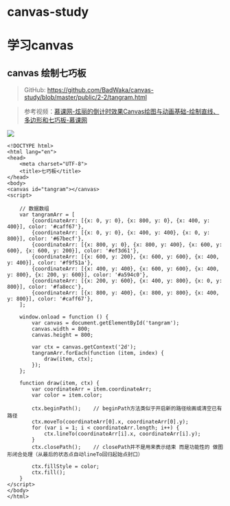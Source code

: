 # canvas-study

# 学习canvas

## canvas 绘制七巧板

> GitHub: https://github.com/BadWaka/canvas-study/blob/master/public/2-2/tangram.html

> 参考视频：[慕课网-炫丽的倒计时效果Canvas绘图与动画基础-绘制直线、多边形和七巧板-慕课网](http://www.imooc.com/video/2435)


![](http://upload-images.jianshu.io/upload_images/1828354-ba94c6548b0dbff6.png?imageMogr2/auto-orient/strip%7CimageView2/2/w/1240)


```
<!DOCTYPE html>
<html lang="en">
<head>
    <meta charset="UTF-8">
    <title>七巧板</title>
</head>
<body>
<canvas id="tangram"></canvas>
<script>

    // 数据数组
    var tangramArr = [
        {coordinateArr: [{x: 0, y: 0}, {x: 800, y: 0}, {x: 400, y: 400}], color: '#caff67'},
        {coordinateArr: [{x: 0, y: 0}, {x: 400, y: 400}, {x: 0, y: 800}], color: '#67becf'},
        {coordinateArr: [{x: 800, y: 0}, {x: 800, y: 400}, {x: 600, y: 600}, {x: 600, y: 200}], color: '#ef3d61'},
        {coordinateArr: [{x: 600, y: 200}, {x: 600, y: 600}, {x: 400, y: 400}], color: '#f9f51a'},
        {coordinateArr: [{x: 400, y: 400}, {x: 600, y: 600}, {x: 400, y: 800}, {x: 200, y: 600}], color: '#a594c0'},
        {coordinateArr: [{x: 200, y: 600}, {x: 400, y: 800}, {x: 0, y: 800}], color: '#fa8ecc'},
        {coordinateArr: [{x: 800, y: 400}, {x: 800, y: 800}, {x: 400, y: 800}], color: '#caff67'},
    ];

    window.onload = function () {
        var canvas = document.getElementById('tangram');
        canvas.width = 800;
        canvas.height = 800;

        var ctx = canvas.getContext('2d');
        tangramArr.forEach(function (item, index) {
            draw(item, ctx);
        });
    };

    function draw(item, ctx) {
        var coordinateArr = item.coordinateArr;
        var color = item.color;

        ctx.beginPath();    // beginPath方法类似于开启新的路径绘画或清空已有路径
        ctx.moveTo(coordinateArr[0].x, coordinateArr[0].y);
        for (var i = 1; i < coordinateArr.length; i++) {
            ctx.lineTo(coordinateArr[i].x, coordinateArr[i].y);
        }
        ctx.closePath();    // closePath并不是用来表示结束 而是功能性的 做图形闭合处理（从最后的状态点自动lineTo回归起始点封口）

        ctx.fillStyle = color;
        ctx.fill();
    }
</script>
</body>
</html>
```